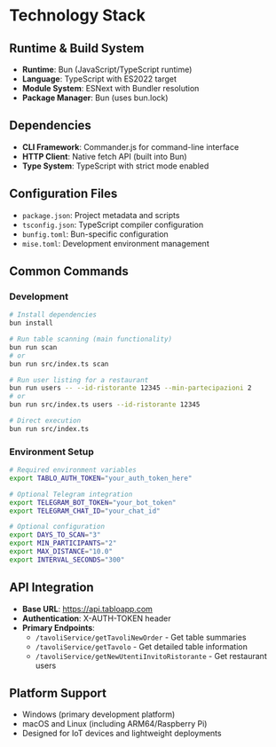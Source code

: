 # Technology Stack

## Runtime & Build System
- **Runtime**: Bun (JavaScript/TypeScript runtime)
- **Language**: TypeScript with ES2022 target
- **Module System**: ESNext with Bundler resolution
- **Package Manager**: Bun (uses bun.lock)

## Dependencies
- **CLI Framework**: Commander.js for command-line interface
- **HTTP Client**: Native fetch API (built into Bun)
- **Type System**: TypeScript with strict mode enabled

## Configuration Files
- `package.json`: Project metadata and scripts
- `tsconfig.json`: TypeScript compiler configuration
- `bunfig.toml`: Bun-specific configuration
- `mise.toml`: Development environment management

## Common Commands

### Development
```bash
# Install dependencies
bun install

# Run table scanning (main functionality)
bun run scan
# or
bun run src/index.ts scan

# Run user listing for a restaurant
bun run users -- --id-ristorante 12345 --min-partecipazioni 2
# or
bun run src/index.ts users --id-ristorante 12345

# Direct execution
bun run src/index.ts
```

### Environment Setup
```bash
# Required environment variables
export TABLO_AUTH_TOKEN="your_auth_token_here"

# Optional Telegram integration
export TELEGRAM_BOT_TOKEN="your_bot_token"
export TELEGRAM_CHAT_ID="your_chat_id"

# Optional configuration
export DAYS_TO_SCAN="3"
export MIN_PARTICIPANTS="2"
export MAX_DISTANCE="10.0"
export INTERVAL_SECONDS="300"
```

## API Integration
- **Base URL**: https://api.tabloapp.com
- **Authentication**: X-AUTH-TOKEN header
- **Primary Endpoints**:
  - `/tavoliService/getTavoliNewOrder` - Get table summaries
  - `/tavoliService/getTavolo` - Get detailed table information
  - `/tavoliService/getNewUtentiInvitoRistorante` - Get restaurant users

## Platform Support
- Windows (primary development platform)
- macOS and Linux (including ARM64/Raspberry Pi)
- Designed for IoT devices and lightweight deployments